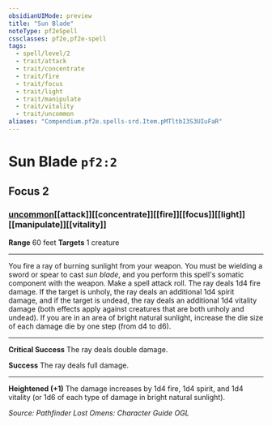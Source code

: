```yaml
---
obsidianUIMode: preview
title: "Sun Blade"
noteType: pf2eSpell
cssclasses: pf2e,pf2e-spell
tags:
  - spell/level/2
  - trait/attack
  - trait/concentrate
  - trait/fire
  - trait/focus
  - trait/light
  - trait/manipulate
  - trait/vitality
  - trait/uncommon
aliases: "Compendium.pf2e.spells-srd.Item.pMTltbI3S3UIuFaR" 
---
```

# Sun Blade  `pf2:2`  
## Focus 2
### [uncommon](uncommon "Uncommon Rarity Trait")[[attack]][[concentrate]][[fire]][[focus]][[light]][[manipulate]][[vitality]]

**Range** 60 feet
**Targets** 1 creature
* * * 
You fire a ray of burning sunlight from your weapon. You must be wielding a sword or spear to cast _sun blade_, and you perform this spell's somatic component with the weapon. Make a spell attack roll. The ray deals 1d4 fire damage. If the target is unholy, the ray deals an additional 1d4 spirit damage, and if the target is undead, the ray deals an additional 1d4 vitality damage (both effects apply against creatures that are both unholy and undead). If you are in an area of bright natural sunlight, increase the die size of each damage die by one step (from d4 to d6).

* * *

**Critical Success** The ray deals double damage.

**Success** The ray deals full damage.

* * *

**Heightened (+1)** The damage increases by 1d4 fire, 1d4 spirit, and 1d4 vitality (or 1d6 of each type of damage in bright natural sunlight).

*Source: Pathfinder Lost Omens: Character Guide*
*OGL*